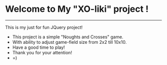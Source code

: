 
Welcome to My "XO-liki" project !
==================
----------
This is my just for fun JQuery project!

- This project is a simple "Noughts and Crosses" game.
- With ability to adjust game-field size from 2x2 till 10x10.
- Have a good time to play!
- Thank you for your attention!
- =)

